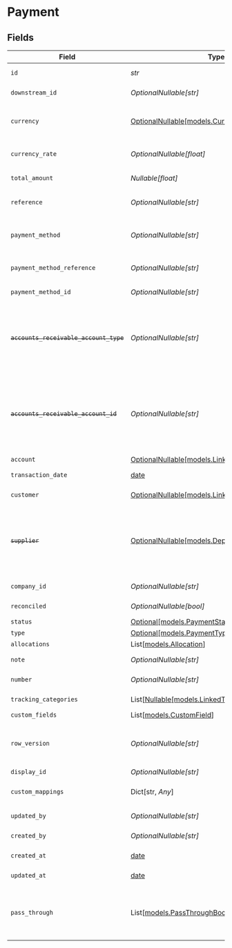 # Payment


## Fields

| Field                                                                                                                                                                              | Type                                                                                                                                                                               | Required                                                                                                                                                                           | Description                                                                                                                                                                        | Example                                                                                                                                                                            |
| ---------------------------------------------------------------------------------------------------------------------------------------------------------------------------------- | ---------------------------------------------------------------------------------------------------------------------------------------------------------------------------------- | ---------------------------------------------------------------------------------------------------------------------------------------------------------------------------------- | ---------------------------------------------------------------------------------------------------------------------------------------------------------------------------------- | ---------------------------------------------------------------------------------------------------------------------------------------------------------------------------------- |
| `id`                                                                                                                                                                               | *str*                                                                                                                                                                              | :heavy_check_mark:                                                                                                                                                                 | A unique identifier for an object.                                                                                                                                                 | 12345                                                                                                                                                                              |
| `downstream_id`                                                                                                                                                                    | *OptionalNullable[str]*                                                                                                                                                            | :heavy_minus_sign:                                                                                                                                                                 | The third-party API ID of original entity                                                                                                                                          | 12345                                                                                                                                                                              |
| `currency`                                                                                                                                                                         | [OptionalNullable[models.Currency]](../models/currency.md)                                                                                                                         | :heavy_minus_sign:                                                                                                                                                                 | Indicates the associated currency for an amount of money. Values correspond to [ISO 4217](https://en.wikipedia.org/wiki/ISO_4217).                                                 | USD                                                                                                                                                                                |
| `currency_rate`                                                                                                                                                                    | *OptionalNullable[float]*                                                                                                                                                          | :heavy_minus_sign:                                                                                                                                                                 | Currency Exchange Rate at the time entity was recorded/generated.                                                                                                                  | 0.69                                                                                                                                                                               |
| `total_amount`                                                                                                                                                                     | *Nullable[float]*                                                                                                                                                                  | :heavy_check_mark:                                                                                                                                                                 | The total amount of the transaction or record                                                                                                                                      | 49.99                                                                                                                                                                              |
| `reference`                                                                                                                                                                        | *OptionalNullable[str]*                                                                                                                                                            | :heavy_minus_sign:                                                                                                                                                                 | Optional transaction reference message ie: Debit remittance detail.                                                                                                                | 123456                                                                                                                                                                             |
| `payment_method`                                                                                                                                                                   | *OptionalNullable[str]*                                                                                                                                                            | :heavy_minus_sign:                                                                                                                                                                 | Payment method used for the transaction, such as cash, credit card, bank transfer, or check                                                                                        | cash                                                                                                                                                                               |
| `payment_method_reference`                                                                                                                                                         | *OptionalNullable[str]*                                                                                                                                                            | :heavy_minus_sign:                                                                                                                                                                 | Optional reference message returned by payment method on processing                                                                                                                | 123456                                                                                                                                                                             |
| `payment_method_id`                                                                                                                                                                | *OptionalNullable[str]*                                                                                                                                                            | :heavy_minus_sign:                                                                                                                                                                 | A unique identifier for an object.                                                                                                                                                 | 12345                                                                                                                                                                              |
| ~~`accounts_receivable_account_type`~~                                                                                                                                             | *OptionalNullable[str]*                                                                                                                                                            | :heavy_minus_sign:                                                                                                                                                                 | : warning: ** DEPRECATED **: This will be removed in a future release, please migrate away from it as soon as possible.<br/><br/>Type of accounts receivable account.              | Account                                                                                                                                                                            |
| ~~`accounts_receivable_account_id`~~                                                                                                                                               | *OptionalNullable[str]*                                                                                                                                                            | :heavy_minus_sign:                                                                                                                                                                 | : warning: ** DEPRECATED **: This will be removed in a future release, please migrate away from it as soon as possible.<br/><br/>Unique identifier for the account to allocate payment to. | 123456                                                                                                                                                                             |
| `account`                                                                                                                                                                          | [OptionalNullable[models.LinkedLedgerAccount]](../models/linkedledgeraccount.md)                                                                                                   | :heavy_minus_sign:                                                                                                                                                                 | N/A                                                                                                                                                                                |                                                                                                                                                                                    |
| `transaction_date`                                                                                                                                                                 | [date](https://docs.python.org/3/library/datetime.html#date-objects)                                                                                                               | :heavy_check_mark:                                                                                                                                                                 | The date of the transaction - YYYY:MM::DDThh:mm:ss.sTZD                                                                                                                            | 2021-05-01T12:00:00.000Z                                                                                                                                                           |
| `customer`                                                                                                                                                                         | [OptionalNullable[models.LinkedCustomer]](../models/linkedcustomer.md)                                                                                                             | :heavy_minus_sign:                                                                                                                                                                 | The customer this entity is linked to.                                                                                                                                             |                                                                                                                                                                                    |
| ~~`supplier`~~                                                                                                                                                                     | [OptionalNullable[models.DeprecatedLinkedSupplier]](../models/deprecatedlinkedsupplier.md)                                                                                         | :heavy_minus_sign:                                                                                                                                                                 | : warning: ** DEPRECATED **: This will be removed in a future release, please migrate away from it as soon as possible.<br/><br/>The supplier this entity is linked to.            |                                                                                                                                                                                    |
| `company_id`                                                                                                                                                                       | *OptionalNullable[str]*                                                                                                                                                            | :heavy_minus_sign:                                                                                                                                                                 | The company or subsidiary id the transaction belongs to                                                                                                                            | 12345                                                                                                                                                                              |
| `reconciled`                                                                                                                                                                       | *OptionalNullable[bool]*                                                                                                                                                           | :heavy_minus_sign:                                                                                                                                                                 | Indicates if the transaction has been reconciled.                                                                                                                                  | true                                                                                                                                                                               |
| `status`                                                                                                                                                                           | [Optional[models.PaymentStatus]](../models/paymentstatus.md)                                                                                                                       | :heavy_minus_sign:                                                                                                                                                                 | Status of payment                                                                                                                                                                  | authorised                                                                                                                                                                         |
| `type`                                                                                                                                                                             | [Optional[models.PaymentType]](../models/paymenttype.md)                                                                                                                           | :heavy_minus_sign:                                                                                                                                                                 | Type of payment                                                                                                                                                                    | accounts_receivable                                                                                                                                                                |
| `allocations`                                                                                                                                                                      | List[[models.Allocation](../models/allocation.md)]                                                                                                                                 | :heavy_minus_sign:                                                                                                                                                                 | N/A                                                                                                                                                                                |                                                                                                                                                                                    |
| `note`                                                                                                                                                                             | *OptionalNullable[str]*                                                                                                                                                            | :heavy_minus_sign:                                                                                                                                                                 | Note associated with the transaction                                                                                                                                               | Some notes about this transaction                                                                                                                                                  |
| `number`                                                                                                                                                                           | *OptionalNullable[str]*                                                                                                                                                            | :heavy_minus_sign:                                                                                                                                                                 | Number associated with the transaction                                                                                                                                             | 123456                                                                                                                                                                             |
| `tracking_categories`                                                                                                                                                              | List[[Nullable[models.LinkedTrackingCategory]](../models/linkedtrackingcategory.md)]                                                                                               | :heavy_minus_sign:                                                                                                                                                                 | A list of linked tracking categories.                                                                                                                                              |                                                                                                                                                                                    |
| `custom_fields`                                                                                                                                                                    | List[[models.CustomField](../models/customfield.md)]                                                                                                                               | :heavy_minus_sign:                                                                                                                                                                 | N/A                                                                                                                                                                                |                                                                                                                                                                                    |
| `row_version`                                                                                                                                                                      | *OptionalNullable[str]*                                                                                                                                                            | :heavy_minus_sign:                                                                                                                                                                 | A binary value used to detect updates to a object and prevent data conflicts. It is incremented each time an update is made to the object.                                         | 1-12345                                                                                                                                                                            |
| `display_id`                                                                                                                                                                       | *OptionalNullable[str]*                                                                                                                                                            | :heavy_minus_sign:                                                                                                                                                                 | Id to be displayed.                                                                                                                                                                | 123456                                                                                                                                                                             |
| `custom_mappings`                                                                                                                                                                  | Dict[str, *Any*]                                                                                                                                                                   | :heavy_minus_sign:                                                                                                                                                                 | When custom mappings are configured on the resource, the result is included here.                                                                                                  |                                                                                                                                                                                    |
| `updated_by`                                                                                                                                                                       | *OptionalNullable[str]*                                                                                                                                                            | :heavy_minus_sign:                                                                                                                                                                 | The user who last updated the object.                                                                                                                                              | 12345                                                                                                                                                                              |
| `created_by`                                                                                                                                                                       | *OptionalNullable[str]*                                                                                                                                                            | :heavy_minus_sign:                                                                                                                                                                 | The user who created the object.                                                                                                                                                   | 12345                                                                                                                                                                              |
| `created_at`                                                                                                                                                                       | [date](https://docs.python.org/3/library/datetime.html#date-objects)                                                                                                               | :heavy_minus_sign:                                                                                                                                                                 | The date and time when the object was created.                                                                                                                                     | 2020-09-30T07:43:32.000Z                                                                                                                                                           |
| `updated_at`                                                                                                                                                                       | [date](https://docs.python.org/3/library/datetime.html#date-objects)                                                                                                               | :heavy_minus_sign:                                                                                                                                                                 | The date and time when the object was last updated.                                                                                                                                | 2020-09-30T07:43:32.000Z                                                                                                                                                           |
| `pass_through`                                                                                                                                                                     | List[[models.PassThroughBody](../models/passthroughbody.md)]                                                                                                                       | :heavy_minus_sign:                                                                                                                                                                 | The pass_through property allows passing service-specific, custom data or structured modifications in request body when creating or updating resources.                            |                                                                                                                                                                                    |